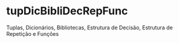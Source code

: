 # tupDicBibliDecRepFunc
Tuplas, Dicionários, Bibliotecas, Estrutura de Decisão, Estrutura de Repetição e Funções
